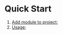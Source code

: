 # Quick Start

1. [Add module to project](./add_module_to_project.md);
2. [Usage](./usage.md);














